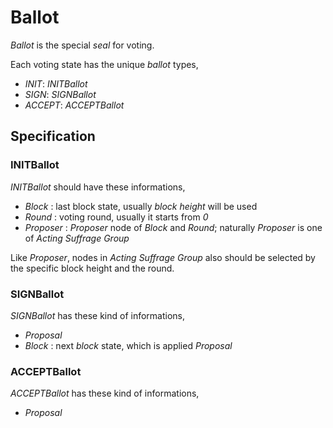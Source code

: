 # Ballot

*Ballot* is the special *seal* for voting.

Each voting state has the unique *ballot* types,

* *INIT*: *INITBallot*
* *SIGN*: *SIGNBallot*
* *ACCEPT*: *ACCEPTBallot*

## Specification

### INITBallot

*INITBallot* should have these informations,

* *Block* : last block state, usually *block* *height* will be used
* *Round* : voting round, usually it starts from *0*
* *Proposer* : *Proposer* node of *Block* and *Round*; naturally *Proposer* is one of *Acting Suffrage Group*

Like *Proposer*, nodes in *Acting Suffrage Group* also should be selected by the specific block height and the round.

### SIGNBallot

*SIGNBallot* has these kind of informations,

* *Proposal*
* *Block* : next *block* state, which is applied *Proposal*

### ACCEPTBallot

*ACCEPTBallot* has these kind of informations,

* *Proposal*
